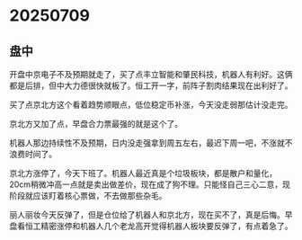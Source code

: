 # 20250709

## 盘中

开盘中京电子不及预期就走了，买了点丰立智能和肇民科技，机器人有利好。这俩都是后排，但中大力德很快就板了。恒工开一字，前阵子割肉结果现在出利好了。

买了点京北方这个看着趋势顺眼点，低位稳定币补涨，今天没走弱那估计没走完。

京北方又加了点，早盘合力票最强的就是这个了。

机器人那边持续性不及预期，日内没走强拿到周五左右，最迟下周一吧，不涨就不浪费时间了。

京北方涨停了，今天下班了。机器人最近真是个垃圾板块，都是散户和量化，20cm稍微冲高一点就是卖出做差价，现在成了狗不理。只能怪自己三心二意，现阶段就应该盯着核心票做，不去做那些杂毛。

丽人丽妆今天反弹了，但是仓位给了机器人和京北方，现在买不了，真是后悔。早盘看恒工精密涨停和机器人几个老龙高开觉得机器人板块要反弹了，有点着急了。
